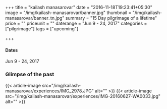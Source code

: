 +++
title = "kailash manasarovar"
date = "2016-11-18T19:23:41+05:30"
image = "/img/kailash-manasarovar/banner.jpg"
thumbnail = "/img/kailash-manasarovar/banner_tn.jpg"
summary = "15 Day pilgrimage of a lifetime"
price = ""
priceunit = ""
daterange = "Jun 9 - 24, 2017"
categories = ["pilgrimage"]
tags = ["upcoming"]

+++

#### Dates
Jun 9 - 24, 2017

### Glimpse of the past
{{< article-image src="/img/kailash-manasarovar/experiences/IMG_2978.JPG" alt="" >}}
{{< article-image src="/img/kailash-manasarovar/experiences/IMG-20160627-WA0033.jpg" alt="" >}}
